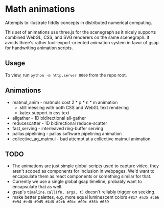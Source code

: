 # Math animations

Attempts to illustrate fiddly concepts in distributed numerical computing.

This set of animations use three.js for the scenegraph as it nicely supports combined WebGL, CSS, and SVG renderers on the same scenegraph.  It avoids three's rather 
tool-export-oriented animation system in favor of gsap for handwriting animation scripts.

## Usage

To view, run `python -m http.server 8000` from the repo root.

## Animations

 - matmul_anim - matmuls cost 2 * p * n * m animation
    - still messing with both CSS and WebGL text rendering
    - katex support in css text
 - allgather - 1D bidirectional all-gather
 - reducescatter - 1D bidirectional reduce-scatter
 - fast_serving - interleaved ring-buffer serving
 - pallas pipelining - pallas software pipelining animation
 - collective_ag_matmul - bad attempt at a collective matmul animation

## TODO

 - The animations are just simple global scripts used to capture video, they aren't scoped as components for inclusion in webpages.  We'd want to encapsulate them as react components or something similar for that.
 - Currently we use a single global gsap timeline, probably want to encapsulate that as well.
 - gsap's `timeline.call(fn, args, t)` doesn't reliably trigger on seeking.
 - make better palettes, e.g. more equal luminescent colors `#817 #a35 #c66 #e94 #ed0 #9d5 #4d8 #2cb #0bc #09c #36b #639`
